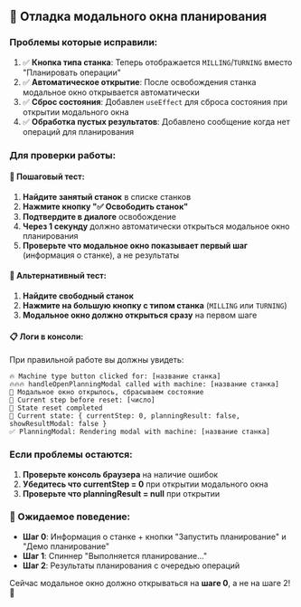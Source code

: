 ## 🔧 Отладка модального окна планирования

### Проблемы которые исправили:

1. ✅ **Кнопка типа станка**: Теперь отображается `MILLING`/`TURNING` вместо "Планировать операции"
2. ✅ **Автоматическое открытие**: После освобождения станка модальное окно открывается автоматически
3. ✅ **Сброс состояния**: Добавлен `useEffect` для сброса состояния при открытии модального окна
4. ✅ **Обработка пустых результатов**: Добавлено сообщение когда нет операций для планирования

### Для проверки работы:

#### 🧪 Пошаговый тест:

1. **Найдите занятый станок** в списке станков
2. **Нажмите кнопку "✅ Освободить станок"**
3. **Подтвердите в диалоге** освобождение
4. **Через 1 секунду** должно автоматически открыться модальное окно планирования
5. **Проверьте что модальное окно показывает первый шаг** (информация о станке), а не результаты

#### 🧪 Альтернативный тест:

1. **Найдите свободный станок** 
2. **Нажмите на большую кнопку с типом станка** (`MILLING` или `TURNING`)
3. **Модальное окно должно открыться сразу** на первом шаге

#### 📋 Логи в консоли:

При правильной работе вы должны увидеть:
```
🔥 Machine type button clicked for: [название станка]
🔥🔥🔥 handleOpenPlanningModal called with machine: [название станка]  
🔄 Модальное окно открылось, сбрасываем состояние
🔄 Current step before reset: [число]
🔄 State reset completed
🎯 Current state: { currentStep: 0, planningResult: false, showResultModal: false }
✅ PlanningModal: Rendering modal with machine: [название станка]
```

### Если проблемы остаются:

1. **Проверьте консоль браузера** на наличие ошибок
2. **Убедитесь что currentStep = 0** при открытии модального окна
3. **Проверьте что planningResult = null** при открытии

### 🎯 Ожидаемое поведение:

- **Шаг 0**: Информация о станке + кнопки "Запустить планирование" и "Демо планирование"
- **Шаг 1**: Спиннер "Выполняется планирование..."  
- **Шаг 2**: Результаты планирования с очередью операций

Сейчас модальное окно должно открываться на **шаге 0**, а не на шаге 2! 🚀
